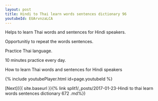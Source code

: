 ```yaml
---
layout: post
title: Hindi to Thai learn words sentences dictionary 96 
youtubeId: EUArvnzaLCA
---
```

 
 
Helps to learn Thai words and sentences for Hindi speakers.

Opportunitiy to repeat the words sentences. 

Practice Thai language. 
 
10 minutes practice every day. 
 
How to learn Thai words and sentences for Hindi speakers 
 
{% include youtubePlayer.html id=page.youtubeId %}
 
 
[Next]({{ site.baseurl }}{% link  split1/_posts/2017-01-23-Hindi to thai learn words sentences dictionary 672 .md%})
 
